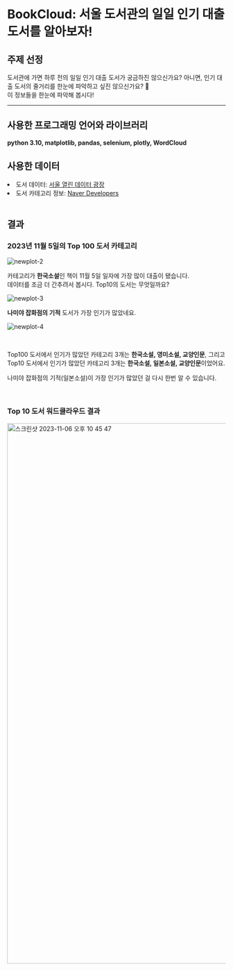 # BookCloud: 서울 도서관의 일일 인기 대출 도서를 알아보자!

## 주제 선정

도서관에 가면 하루 전의 일일 인기 대출 도서가 궁금하진 않으신가요? 아니면, 인기 대출 도서의 줄거리를 한눈에 파악하고 싶진 않으신가요? 👀
<br> 이 정보들을 한눈에 파악해 봅시다!

<hr>

## 사용한 프로그래밍 언어와 라이브러리

**python 3.10, matplotlib, pandas, selenium, plotly, WordCloud**

## 사용한 데이터

<li> 도서 데이터: <a href="https://data.seoul.go.kr/dataList/OA-15475/S/1/datasetView.do"> 서울 열린 데이터 광장 </a></li>
<li> 도서 카테고리 정보: <a href="https://developers.naver.com/products/intro/plan/plan.md"> Naver Developers </a> </li>

<br>

## 결과

### 2023년 11월 5일의 Top 100 도서 카테고리 

![newplot-2](https://github.com/haansohee/2023BigDataProcessing_BookCloud/assets/90755590/34dbf60b-ab91-447b-8778-3f2c74ba9486)

카테고리가 **한국소설**인 책이 11월 5일 일자에 가장 많이 대출이 됐습니다. <br>
데이터를 조금 더 간추려서 봅시다. Top10의 도서는 무엇일까요?

![newplot-3](https://github.com/haansohee/2023BigDataProcessing_BookCloud/assets/90755590/e5e25f70-53d6-46b7-a906-b2e5538834d6)


**나미야 잡화점의 기적** 도서가 가장 인기가 많았네요.

![newplot-4](https://github.com/haansohee/2023BigDataProcessing_BookCloud/assets/90755590/178e1e61-8c10-4217-82ef-bacf4bd009bf)

<br>

Top100 도서에서 인기가 많았던 카테고리 3개는 **한국소설, 영미소설, 교양인문**, 그리고 Top10 도서에서 인기가 많았던 카테고리 3개는 **한국소설, 일본소설, 교양인문**이었어요.

나미야 잡화점의 기적(일본소설)이 가장 인기가 많았던 걸 다시 한번 알 수 있습니다.

<br>

### Top 10 도서 워드클라우드 결과

<img width="1243" alt="스크린샷 2023-11-06 오후 10 45 47" src="https://github.com/haansohee/2023BigDataProcessing_BookCloud/assets/90755590/5b31069b-73a0-40dd-b852-aeccd1c60b5a">




